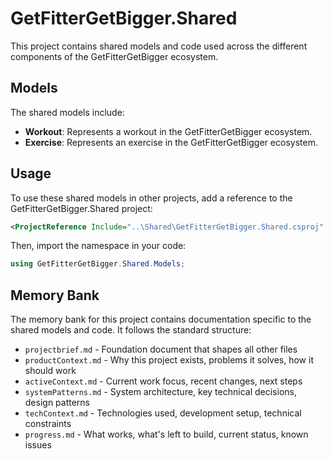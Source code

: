# GetFitterGetBigger.Shared

This project contains shared models and code used across the different components of the GetFitterGetBigger ecosystem.

## Models

The shared models include:

- **Workout**: Represents a workout in the GetFitterGetBigger ecosystem.
- **Exercise**: Represents an exercise in the GetFitterGetBigger ecosystem.

## Usage

To use these shared models in other projects, add a reference to the GetFitterGetBigger.Shared project:

```xml
<ProjectReference Include="..\Shared\GetFitterGetBigger.Shared.csproj" />
```

Then, import the namespace in your code:

```csharp
using GetFitterGetBigger.Shared.Models;
```

## Memory Bank

The memory bank for this project contains documentation specific to the shared models and code. It follows the standard structure:

- `projectbrief.md` - Foundation document that shapes all other files
- `productContext.md` - Why this project exists, problems it solves, how it should work
- `activeContext.md` - Current work focus, recent changes, next steps
- `systemPatterns.md` - System architecture, key technical decisions, design patterns
- `techContext.md` - Technologies used, development setup, technical constraints
- `progress.md` - What works, what's left to build, current status, known issues

